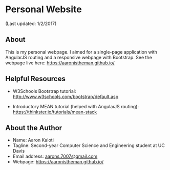 # Personal Website

(Last updated: 1/2/2017)

About
-----

This is my personal webpage. I aimed for a single-page application with AngularJS routing and a responsive webpage with Bootstrap. See the webpage live here: https://aaronistheman.github.io/

Helpful Resources
-----------------

* W3Schools Bootstrap tutorial:
http://www.w3schools.com/bootstrap/default.asp

* Introductory MEAN tutorial (helped with AngularJS routing):
https://thinkster.io/tutorials/mean-stack

About the Author
----------------

* Name: Aaron Kaloti
* Tagline: Second-year Computer Science and Engineering student
at UC Davis
* Email address: aarons.7007@gmail.com
* Webpage: https://aaronistheman.github.io/